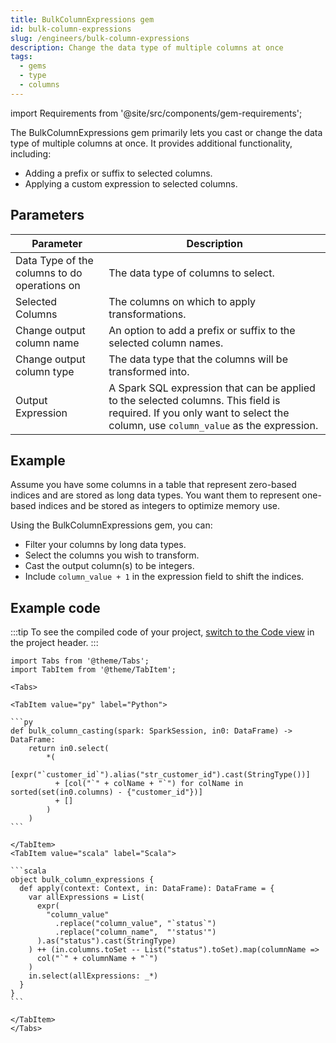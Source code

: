 ```yaml
---
title: BulkColumnExpressions gem
id: bulk-column-expressions
slug: /engineers/bulk-column-expressions
description: Change the data type of multiple columns at once
tags:
  - gems
  - type
  - columns
---
```


import Requirements from '@site/src/components/gem-requirements';

<Requirements
  python_package_name=""
  python_package_version=""
  scala_package_name="ProphecySparkBasicsScala"
  scala_package_version="0.1.9+"
  scala_lib=""
  python_lib=""
  uc_single="14.3+"
  uc_shared="14.3+"
  livy="3.0.1+"
/>

The BulkColumnExpressions gem primarily lets you cast or change the data type of multiple columns at once. It provides additional functionality, including:

- Adding a prefix or suffix to selected columns.
- Applying a custom expression to selected columns.

## Parameters

| Parameter                                    | Description                                                                                                                                                              |
| -------------------------------------------- | ------------------------------------------------------------------------------------------------------------------------------------------------------------------------ |
| Data Type of the columns to do operations on | The data type of columns to select.                                                                                                                                      |
| Selected Columns                             | The columns on which to apply transformations.                                                                                                                           |
| Change output column name                    | An option to add a prefix or suffix to the selected column names.                                                                                                        |
| Change output column type                    | The data type that the columns will be transformed into.                                                                                                                 |
| Output Expression                            | A Spark SQL expression that can be applied to the selected columns. This field is required. If you only want to select the column, use `column_value` as the expression. |

## Example

Assume you have some columns in a table that represent zero-based indices and are stored as long data types. You want them to represent one-based indices and be stored as integers to optimize memory use.

Using the BulkColumnExpressions gem, you can:

- Filter your columns by long data types.
- Select the columns you wish to transform.
- Cast the output column(s) to be integers.
- Include `column_value + 1` in the expression field to shift the indices.

## Example code

:::tip
To see the compiled code of your project, [switch to the Code view](/engineers/pipelines#project-editor) in the project header.
:::

````mdx-code-block
import Tabs from '@theme/Tabs';
import TabItem from '@theme/TabItem';

<Tabs>

<TabItem value="py" label="Python">

```py
def bulk_column_casting(spark: SparkSession, in0: DataFrame) -> DataFrame:
    return in0.select(
        *(
          [expr("`customer_id`").alias("str_customer_id").cast(StringType())]
          + [col("`" + colName + "`") for colName in sorted(set(in0.columns) - {"customer_id"})]
          + []
        )
    )
```

</TabItem>
<TabItem value="scala" label="Scala">

```scala
object bulk_column_expressions {
  def apply(context: Context, in: DataFrame): DataFrame = {
    var allExpressions = List(
      expr(
        "column_value"
          .replace("column_value", "`status`")
          .replace("column_name",  "'status'")
      ).as("status").cast(StringType)
    ) ++ (in.columns.toSet -- List("status").toSet).map(columnName =>
      col("`" + columnName + "`")
    )
    in.select(allExpressions: _*)
  }
}
```

</TabItem>
</Tabs>

````
